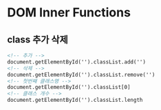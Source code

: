 # DOM Inner Functions

## class 추가 삭제
```html
<!-- 추가 -->
document.getElementById('').classList.add('')
<!-- 삭제 -->
document.getElementById('').classList.remove('')
<!-- 첫번째 클래스명 -->
document.getElementById('').classList[0]
<!-- 클래스 개수 -->
document.getElementById('').classList.length
```
